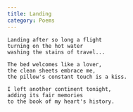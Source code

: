 ```yaml
---
title: Landing
category: Poems
---
```


    Landing after so long a flight
    turning on the hot water
    washing the stains of travel...

    The bed welcomes like a lover,
    the clean sheets embrace me,
    the pillow's constant touch is a kiss.

    I left another continent tonight,
    adding its fair memories
    to the book of my heart's history.



